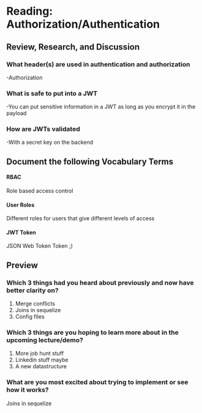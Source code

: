 # Reading: Authorization/Authentication
## Review, Research, and Discussion

### What header(s) are used in authentication and authorization
-Authorization
### What is safe to put into a JWT
-You can put sensitive information in a JWT as long as you encrypt it in the payload
### How are JWTs validated
-With a secret key on the backend

## Document the following Vocabulary Terms
#### RBAC
Role based access control
#### User Roles
Different roles for users that give different levels of access 
#### JWT Token
JSON Web Token Token ;)

## Preview
### Which 3 things had you heard about previously and now have better clarity on?
1. Merge conflicts
2. Joins in sequelize
3. Config files
### Which 3 things are you hoping to learn more about in the upcoming lecture/demo?
1. More job hunt stuff
2. Linkedin stuff maybe
3. A new datastructure
### What are you most excited about trying to implement or see how it works?
Joins in sequelize
